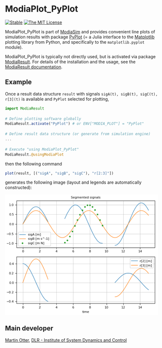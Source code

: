 # ModiaPlot_PyPlot

[![Stable](https://img.shields.io/badge/docs-stable-blue.svg)](https://modiasim.github.io/ModiaResult.jl/stable/index.html)
[![The MIT License](https://img.shields.io/badge/license-MIT-brightgreen.svg?style=flat-square)](https://github.com/ModiaSim/ModiaResult.jl/blob/master/LICENSE.md)

ModiaPlot_PyPlot is part of [ModiaSim](https://modiasim.github.io/docs/)
and provides convenient line plots of simulation results with package
[PyPlot](https://github.com/JuliaPy/PyPlot.jl) (= a
Julia interface to the [Matplotlib](http://matplotlib.org/) plotting library 
from Python, and specifically to the `matplotlib.pyplot` module).

ModiaPlot_PyPlot is typically not directly used, but is activated via package
[ModiaResult](https://github.com/ModiaSim/ModiaResult.jl).
For details of the installation and the usage, 
see the [ModiaResult documentation](https://modiasim.github.io/ModiaResult.jl/stable/index.html).


## Example

Once a result data structure `result` with signals `sigA(t), sigB(t), sigC(t), r[3](t)`
is available and `PyPlot` selected for plotting, 

```julia
import ModiaResult

# Define plotting software globally
ModiaResult.activate("PyPlot") # or ENV["MODIA_PLOT"] = "PyPlot"

# Define result data structure (or generate from simulation engine)
...
                
# Execute "using ModiaPlot_PyPlot"                              
ModiaResult.@usingModiaPlot
```

then the following command

```julia
plot(result, [("sigA", "sigB", "sigC"), "r[2:3]"])
```

generates the following image (layout and legends are automatically constructed):

![SegmentedSignalsPlot](docs/resources/images/segmented-signals-plot.png)


## Main developer

[Martin Otter](https://rmc.dlr.de/sr/en/staff/martin.otter/),
[DLR - Institute of System Dynamics and Control](https://www.dlr.de/sr/en)
